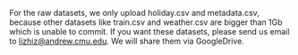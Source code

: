 For the raw datasets, we only upload holiday.csv and metadata.csv, because other datasets like train.csv and weather.csv are bigger than 1Gb which is unable to commit.
If you want these datasets, please send us email to lizhiz@andrew.cmu.edu. We will share them via GoogleDrive.